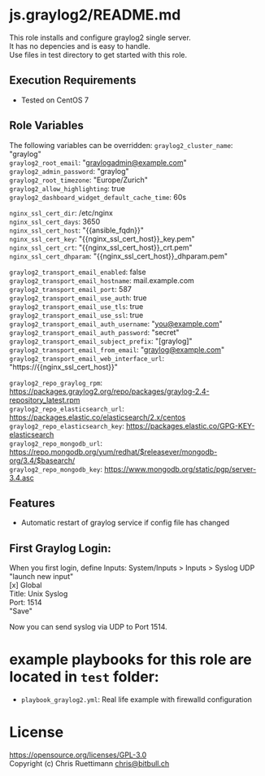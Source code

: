 # js.graylog2/README.md
This role installs and configure graylog2 single server.   
It has no depencies and is easy to handle.   
Use files in test directory to get started with this role.   


## Execution Requirements
- Tested on CentOS 7

## Role Variables

The following variables can be overridden:
`graylog2_cluster_name`: "graylog"   
`graylog2_root_email`: "graylogadmin@example.com"   
`graylog2_admin_password`: "graylog"   
`graylog2_root_timezone`: "Europe/Zurich"   
`graylog2_allow_highlighting`: true   
`graylog2_dashboard_widget_default_cache_time`: 60s   

`nginx_ssl_cert_dir`: /etc/nginx   
`nginx_ssl_cert_days`: 3650   
`nginx_ssl_cert_host`: "{{ansible_fqdn}}"   
`nginx_ssl_cert_key`: "{{nginx_ssl_cert_host}}_key.pem"   
`nginx_ssl_cert_crt`: "{{nginx_ssl_cert_host}}_crt.pem"   
`nginx_ssl_cert_dhparam`: "{{nginx_ssl_cert_host}}_dhparam.pem"   

`graylog2_transport_email_enabled`: false   
`graylog2_transport_email_hostname`: mail.example.com   
`graylog2_transport_email_port`: 587   
`graylog2_transport_email_use_auth`: true   
`graylog2_transport_email_use_tls`: true   
`graylog2_transport_email_use_ssl`: true   
`graylog2_transport_email_auth_username`: "you@example.com"   
`graylog2_transport_email_auth_password`:  "secret"   
`graylog2_transport_email_subject_prefix`: "[graylog]"   
`graylog2_transport_email_from_email`: "graylog@example.com"   
`graylog2_transport_email_web_interface_url`: "https://{{nginx_ssl_cert_host}}"   

`graylog2_repo_graylog_rpm`: https://packages.graylog2.org/repo/packages/graylog-2.4-repository_latest.rpm   
`graylog2_repo_elasticsearch_url`: https://packages.elastic.co/elasticsearch/2.x/centos   
`graylog2_repo_elasticsearch_key`: https://packages.elastic.co/GPG-KEY-elasticsearch   
`graylog2_repo_mongodb_url`: https://repo.mongodb.org/yum/redhat/$releasever/mongodb-org/3.4/$basearch/   
`graylog2_repo_mongodb_key`: https://www.mongodb.org/static/pgp/server-3.4.asc   

## Features
* Automatic restart of graylog service if config file has changed

## First Graylog Login:
When you first login, define Inputs:
System/Inputs > Inputs > Syslog UDP   
  "launch new input"   
    [x] Global   
    Title: Unix Syslog   
    Port: 1514   
    "Save"   

Now you can send syslog via UDP to Port 1514.   

# example playbooks for this role are located in `test` folder:
* `playbook_graylog2.yml`: Real life example with firewalld configuration


# License
https://opensource.org/licenses/GPL-3.0    
Copyright (c) Chris Ruettimann <chris@bitbull.ch>  

